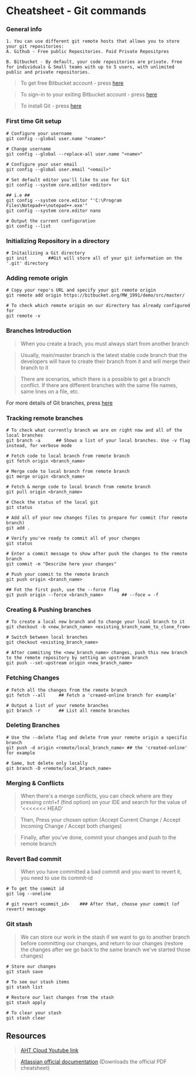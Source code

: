 # Cheatsheet - Git commands

### General info 

```
1. You can use different git remote hosts that allows you to store your git repositories:
A. Github - Free public Repositories. Paid Private Repositpres

B. Bitbucket - By default, your code repositories are private. Free for individuals & Small teams with up to 5 users, with unlimited public and private repositories.

```

> To get free Bitbucket account - press [here](https://bitbucket.org/product/)

> To sign-in to your exiting Bitbucket account - press [here](https://bitbucket.org/account/signup/)

> To install Git - press [here](https://www.atlassian.com/git/tutorials/install-git)


### First time Git setup

```
# Configure your username
git config --global user.name "<name>"

# Change username
git config --global --replace-all user.name "<name>"

# Configure your user email
git config --global user.email "<email>"

# Set default editor you'll like to use for Git
git config --system core.editor <editor>

## i.e ##
git config --system core.editor "'C:\Program Files\Notepad++\notepad++.exe'"
git config --system core.editor nano

# Output the current configuration
git config --list
```


### Initializing Repository in a directory

```
# Initailizing a Git directory
git init        ##Git will store all of your git information on the '.git' directory
```


### Adding remote origin

```
# Copy your repo's URL and specify your git remote origin 
git remote add origin https://bitbucket.org/MW_1991/demo/src/master/

# To check which remote origin on our directory has already configured for
git remote -v
```

### Branches Introduction

> When you create a brach, you must always start from another branch

> Usually, main/master branch is the latest stable code branch that the developers will have to create their branch from it and will merge their branch to it

> There are scenarios, which there is a possible to get a branch conflict. If there are different branches with the same file names, same lines on a file, etc.


For more details of Git branches, press [here]()


### Tracking remote branches

```
# To check what currently branch we are on right now and all of the local branches
git branch -a      ## Shows a list of your local branches. Use -v flag instead, for verbose mode

# Fetch code to local branch from remote branch
git fetch origin <branch_name>

# Merge code to local branch from remote branch
git merge origin <branch_name>

# Fetch & merge code to local branch from remote branch
git pull origin <branch_name>

# Check the status of the local git
git status

# Add all of your new changes files to prepare for commit (for remote branch)
git add .

# Verify you've ready to commit all of your changes
git status

# Enter a commit message to show after push the changes to the remote branch
git commit -m "Describe here your changes"

# Push your commit to the remote branch
git push origin <branch_name>

## Fot the first push, use the --force flag  
git push origin --force <branch_name>       ## --foce = -f
```

### Creating & Pushing branches

```
# To create a local new branch and to change your local branch to it
git checkout -b <new_branch_name> <existing_branch_name_to_clone_from>

# Switch between local branches
git checkout <existing_branch_name>

# After commiting the <new_branch_name> changes, push this new branch to the remote repository by setting an upstream branch
git push --set-upstream origin <new_branch_name>
```


### Fetching Changes

```
# Fetch all the changes from the remote branch
git fetch --all     ## Fetch a 'creaed-online branch for example'

# Output a list of your remote branches
git branch -r       ## List all remote branches
```


### Deleting Branches

```
# Use the --delete flag and delete from your remote origin a specific branch
git push -d origin <remote/local_branch_name> ## the 'created-online' for example

# Same, but delete only locally
git branch -D <remote/local_branch_name>
```

### Merging & Conflicts

> When there's a merge conflicts, you can check where are they pressing cntrl+f (find option) on your IDE and search for the value of '<<<<<<< HEAD'

> Then, Press your chosen option (Accept Current Change / Accept Incoming Change / Accept both changes)

> Finally, after you've done, commit your changes and push to the remote branch


### Revert Bad commit

> When you have committed a bad commit and you want to revert it, you need to use its commit-id

```
# To get the commit id
git log --oneline

# git revert <commit_id>    ### After that, choose your commit (of revert) message
```

### Git stash
> We can store our work in the stash if we want to go to another branch before committing our changes, and return to our changes (restore the changes after we go back to the same branch we've started those changes)

```
# Store our changes
git stash save

# To see our stash items
git stash list

# Restore our last changes from the stash
git stash apply

# To clear your stash
git stash clear
```



## Resources
> [AHT Cloud Youtube link](https://youtu.be/1tC6Z57AOkY)

> [Atlassian official documentation](https://wac-cdn.atlassian.com/dam/jcr:e7e22f25-bba2-4ef1-a197-53f46b6df4a5/SWTM-2088_Atlassian-Git-Cheatsheet.pdf?cdnVersion=140) (Downloads the official PDF cheatsheet)